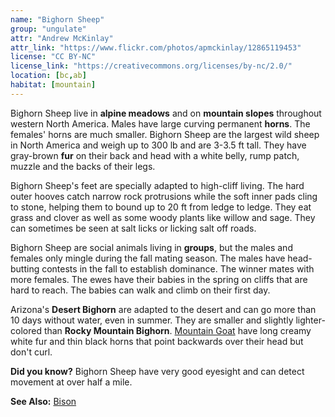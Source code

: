 ```yaml
---
name: "Bighorn Sheep"
group: "ungulate"
attr: "Andrew McKinlay"
attr_link: "https://www.flickr.com/photos/apmckinlay/12865119453"
license: "CC BY-NC"
license_link: "https://creativecommons.org/licenses/by-nc/2.0/"
location: [bc,ab]
habitat: [mountain]
---
```

Bighorn Sheep live in **alpine meadows** and on **mountain slopes** throughout western North America. Males have large curving permanent **horns**. The females' horns are much smaller. Bighorn Sheep are the largest wild sheep in North America and weigh up to 300 lb and are 3-3.5 ft tall. They have gray-brown **fur** on their back and head with a white belly, rump patch, muzzle and the backs of their legs.

Bighorn Sheep's feet are specially adapted to high-cliff living. The hard outer hooves catch narrow rock protrusions while the soft inner pads cling to stone, helping them to bound up to 20 ft from ledge to ledge. They eat grass and clover as well as some woody plants like willow and sage.  They can sometimes be seen at salt licks or licking salt off roads.

Bighorn Sheep are social animals living in **groups**, but the males and females only mingle during the fall mating season. The males have head-butting contests in the fall to establish dominance. The winner mates with more females. The ewes have their babies in the spring on cliffs that are hard to reach. The babies can walk and climb on their first day.

Arizona's **Desert Bighorn** are adapted to the desert and can go more than 10 days without water, even in summer. They are smaller and slightly lighter-colored than **Rocky Mountain Bighorn**. [Mountain Goat](/animals/mountgoat) have long creamy white fur and thin black horns that point backwards over their head but don't curl.

**Did you know?** Bighorn Sheep have very good eyesight and can detect movement at over half a mile.

<!-- generated, do not edit -->
**See Also:**
[Bison](/animals/bison)
